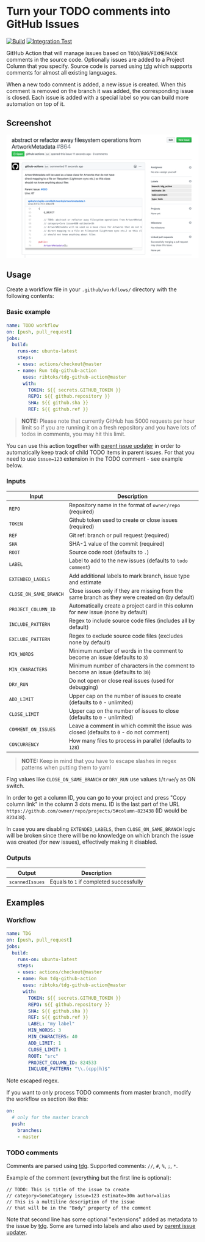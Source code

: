 # Turn your TODO comments into GitHub Issues

[![Build](https://github.com/ribtoks/tdg-github-action/workflows/Build/badge.svg)](https://github.com/ribtoks/tdg-github-action/actions)
[![Integration Test](https://github.com/ribtoks/tdg-github-action/workflows/Integration%20Test/badge.svg)](https://github.com/ribtoks/tdg-github-action/actions)

GitHub Action that will manage issues based on `TODO`/`BUG`/`FIXME`/`HACK` comments in the source code. Optionally issues are added to a Project Column that you specify. Source code is parsed using [tdg](https://github.com/ribtoks/tdg) which supports comments for almost all existing languages.

When a new todo comment is added, a new issue is created. When this comment is removed on the branch it was added, the corresponding issue is closed. Each issue is added with a special label so you can build more automation on top of it.

## Screenshot

![TDG result](screenshot.png "Example of created issue")

## Usage

Create a workflow file in your `.github/workflows/` directory with the following contents:

### Basic example

```yaml
name: TODO workflow
on: [push, pull_request]
jobs:
  build:
    runs-on: ubuntu-latest
    steps:
    - uses: actions/checkout@master
    - name: Run tdg-github-action
      uses: ribtoks/tdg-github-action@master
      with:
        TOKEN: ${{ secrets.GITHUB_TOKEN }}
        REPO: ${{ github.repository }}
        SHA: ${{ github.sha }}
        REF: ${{ github.ref }}
```

> **NOTE:** Please note that currently GitHub has 5000 requests per hour limit so if you are running it on a fresh repository and you have lots of todos in comments, you may hit this limit.

You can use this action together with [parent issue updater](https://github.com/ribtoks/parent-issue-update) in order to automatically keep track of child TODO items in parent issues. For that you need to use `issue=123` extension in the TODO comment - see example below.

### Inputs

| Input | Description |
|---|---|
| `REPO`  | Repository name in the format of `owner/repo` (required)   |
| `TOKEN`  | Github token used to create or close issues (required)  |
| `REF`  | Git ref: branch or pull request (required)|
| `SHA`  | SHA-1 value of the commit (required) |
| `ROOT`  | Source code root (defaults to `.`) |
| `LABEL`  | Label to add to the new issues (defaults to `todo comment`) |
| `EXTENDED_LABELS`  | Add additional labels to mark branch, issue type and estimate |
| `CLOSE_ON_SAME_BRANCH`  | Close issues only if they are missing from the same branch as they were created on (by default) |
| `PROJECT_COLUMN_ID`  | Automatically create a project card in this column for new issue (none by default) |
| `INCLUDE_PATTERN`  | Regex to include source code files (includes all by default) |
| `EXCLUDE_PATTERN`  | Regex to exclude source code files (excludes none by default) |
| `MIN_WORDS`  | Minimum number of words in the comment to become an issue (defaults to `3`) |
| `MIN_CHARACTERS`  | Minimum number of characters in the comment to become an issue (defaults to `30`) |
| `DRY_RUN`  | Do not open or close real issues (used for debugging) |
| `ADD_LIMIT`  | Upper cap on the number of issues to create (defaults to `0` - unlimited) |
| `CLOSE_LIMIT`  | Upper cap on the number of issues to close (defaults to `0` - unlimited) |
| `COMMENT_ON_ISSUES` | Leave a comment in which commit the issue was closed (defaults to `0` - do not comment) |
| `CONCURRENCY` | How many files to process in parallel (defaults to `128`) |

> **NOTE:** Keep in mind that you have to escape slashes in regex patterns when putting them to yaml

Flag values like `CLOSE_ON_SAME_BRANCH` or `DRY_RUN` use values `1`/`true`/`y` as ON switch.

In order to get a column ID, you can go to your project and press "Copy column link" in the column 3 dots menu. ID is the last part of the URL `https://github.com/owner/repo/projects/5#column-823438` (ID would be `823438`).

In case you are disabling `EXTENDED_LABELS`, then `CLOSE_ON_SAME_BRANCH` logic will be broken since there will be no knowledge on which branch the issue was created (for new issues), effectively making it disabled.

### Outputs

| Output                                             | Description                                        |
|------------------------------------------------------|-----------------------------------------------|
| `scannedIssues`  | Equals to `1` if completed successfully    |

## Examples

### Workflow

```yaml
name: TDG
on: [push, pull_request]
jobs:
  build:
    runs-on: ubuntu-latest
    steps:
    - uses: actions/checkout@master
    - name: Run tdg-github-action
      uses: ribtoks/tdg-github-action@master
      with:
        TOKEN: ${{ secrets.GITHUB_TOKEN }}
        REPO: ${{ github.repository }}
        SHA: ${{ github.sha }}
        REF: ${{ github.ref }}
        LABEL: "my label"
        MIN_WORDS: 3
        MIN_CHARACTERS: 40
        ADD_LIMIT: 1
        CLOSE_LIMIT: 1
        ROOT: "src"
        PROJECT_COLUMN_ID: 824533
        INCLUDE_PATTERN: "\\.(cpp|h)$"
```

Note escaped regex.

If you want to only process TODO comments from master branch, modify the workflow `on` section like this:

```yaml
on:
  # only for the master branch
  push:
    branches:
    - master
```

### TODO comments

Comments are parsed using [tdg](https://github.com/ribtoks/tdg). Supported comments: `//`, `#`, `%`, `;`, `*`.

Example of the comment (everything but the first line is optional):

    // TODO: This is title of the issue to create
    // category=SomeCategory issue=123 estimate=30m author=alias
    // This is a multiline description of the issue
    // that will be in the "Body" property of the comment

Note that second line has some optional "extensions" added as metadata to the issue by [tdg](https://github.com/ribtoks/tdg). Some are turned into labels and also used by [parent issue updater](https://github.com/ribtoks/parent-issue-update).
